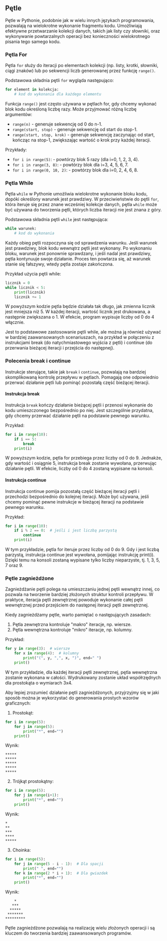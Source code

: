 ## Pętle

Pętle w Pythonie, podobnie jak w wielu innych językach programowania, pozwalają na wielokrotne wykonanie fragmentu kodu. Umożliwiają efektywne przetwarzanie kolekcji danych, takich jak listy czy słowniki, oraz wykonywanie powtarzalnych operacji bez konieczności wielokrotnego pisania tego samego kodu.

### Pętla For

Pętla `for` służy do iteracji po elementach kolekcji (np. listy, krotki, słowniki, ciągi znaków) lub po sekwencji liczb generowanej przez funkcję `range()`.

Podstawowa składnia pętli `for` wygląda następująco:

```python
for element in kolekcja:
    # kod do wykonania dla każdego elementu
```

Funkcja `range()` jest często używana w pętlach for, gdy chcemy wykonać blok kodu określoną liczbę razy. Może przyjmować różną liczbę argumentów:

- `range(n)` - generuje sekwencję od 0 do n-1.
- `range(start, stop)` - generuje sekwencję od start do stop-1.
- `range(start, stop, krok)` - generuje sekwencję zaczynając od start, kończąc na stop-1, zwiększając wartość o krok przy każdej iteracji.

Przykłady:

- `for i in range(5)`: - powtórzy blok 5 razy (dla i=0, 1, 2, 3, 4).
- `for i in range(3, 8)`: - powtórzy blok dla i=3, 4, 5, 6, 7.
- `for i in range(0, 10, 2)`: - powtórzy blok dla i=0, 2, 4, 6, 8.

### Pętla While

Pętla `while` w Pythonie umożliwia wielokrotne wykonanie bloku kodu, dopóki określony warunek jest prawdziwy. W przeciwieństwie do pętli `for`, która iteruje się przez znane wcześniej kolekcje danych, pętla `while` może być używana do tworzenia pętli, których liczba iteracji nie jest znana z góry.

Podstawowa składnia pętli `while` jest następująca:

```python
while warunek:
    # kod do wykonania
```
Każdy obieg pętli rozpoczyna się od sprawdzenia warunku. Jeśli warunek jest prawdziwy, blok kodu wewnątrz pętli jest wykonany. Po wykonaniu bloku, warunek jest ponownie sprawdzany, i jeśli nadal jest prawdziwy, pętla kontynuuje swoje działanie. Proces ten powtarza się, aż warunek stanie się fałszywy, wtedy pętla zostaje zakończona.

Przykład użycia pętli while:

```python
licznik = 0
while licznik < 5:
    print(licznik)
    licznik += 1
```

W powyższym kodzie pętla będzie działała tak długo, jak zmienna licznik jest mniejsza niż 5. W każdej iteracji, wartość licznik jest drukowana, a następnie zwiększana o 1. W efekcie, program wypisuje liczby od 0 do 4 włącznie.

Jest to podstawowe zastosowanie pętli while, ale można ją również używać w bardziej zaawansowanych scenariuszach, na przykład w połączeniu z instrukcjami break (do natychmiastowego wyjścia z pętli) i continue (do przerwania bieżącej iteracji i przejścia do następnej).

### Polecenia break i continue

Instrukcje sterujące, takie jak `break` i `continue`, pozwalają na bardziej skomplikowaną kontrolę przepływu w pętlach. Pomagają one odpowiednio przerwać działanie pętli lub pominąć pozostałą część bieżącej iteracji.

#### Instrukcja break

Instrukcja `break` kończy działanie bieżącej pętli i przenosi wykonanie do kodu umieszczonego bezpośrednio po niej. Jest szczególnie przydatna, gdy chcemy przerwać działanie pętli na podstawie pewnego warunku.

Przykład:

```python
for i in range(10):
    if i == 5:
        break
    print(i)
```

W powyższym kodzie, pętla for przebiega przez liczby od 0 do 9. Jednakże, gdy wartość i osiągnie 5, instrukcja break zostanie wywołana, przerwując działanie pętli. W efekcie, liczby od 0 do 4 zostaną wypisane na konsoli.

#### Instrukcja continue

Instrukcja continue pomija pozostałą część bieżącej iteracji pętli i przechodzi bezpośrednio do kolejnej iteracji. Może być używana, jeśli chcemy pominąć pewne instrukcje w bieżącej iteracji na podstawie pewnego warunku.

Przykład:

```python
for i in range(10):
    if i % 2 == 0:  # jeśli i jest liczbą parzystą
        continue
    print(i)
```

W tym przykładzie, pętla for iteruje przez liczby od 0 do 9. Gdy i jest liczbą parzystą, instrukcja continue jest wywołana, pomijając instrukcję print(i). Dzięki temu na konsoli zostaną wypisane tylko liczby nieparzyste, tj. 1, 3, 5, 7 oraz 9.

### Pętle zagnieżdżone

Zagnieżdżanie pętli polega na umieszczaniu jednej pętli wewnątrz innej, co pozwala na tworzenie bardziej złożonych struktur kontroli przepływu. W praktyce, iteracja pętli zewnętrznej powoduje wykonanie całej pętli wewnętrznej przed przejściem do następnej iteracji pętli zewnętrznej.

Kiedy zagnieżdżamy pętle, warto pamiętać o następujących zasadach:

1. Pętla zewnętrzna kontroluje "makro" iteracje, np. wiersze.
2. Pętla wewnętrzna kontroluje "mikro" iteracje, np. kolumny.

Przykład:

```python
for y in range(3):  # wiersze
    for x in range(4):  # kolumny
        print("(", y, ",", x, ")", end=" ")
    print()
```

W tym przykładzie, dla każdej iteracji pętli zewnętrznej, pętla wewnętrzna zostanie wykonana w całości. Wydrukowany zostanie układ współrzędnych dla prostokąta o wymiarach 3x4.

Aby lepiej zrozumieć działanie pętli zagnieżdżonych, przyjrzyjmy się w jaki sposób można je wykorzystać do generowania prostych wzorów graficznych:

1. Prostokąt:

```python
for i in range(5):
    for j in range(5):
        print("*", end="")
    print()
```

Wynik:

```
*****
*****
*****
*****
*****
```

2. Trójkąt prostokątny:

```python
for i in range(5):
    for j in range(i+1):
        print("*", end="")
    print()
```

Wynik:

```
*
**
***
****
*****
```

3. Choinka:

```python
for i in range(5):
    for j in range(5 - i - 1):  # Dla spacji
        print(" ", end="")
    for k in range(2 * i + 1):  # Dla gwiazdek
        print("*", end="")
    print()
```

Wynik:

```
    *
   ***
  *****
 *******
*********
```

Pętle zagnieżdżone pozwalają na realizację wielu złożonych operacji i są kluczem do tworzenia bardziej zaawansowanych programów.
